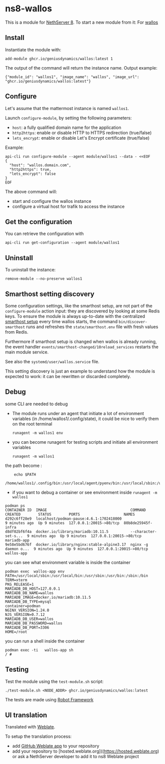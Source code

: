 # ns8-wallos

This is a module for [NethServer 8](https://github.com/NethServer/ns8-core).
To start a new module from it:
For  [wallos](https://github.com/ellite/Wallos)

## Install

Instantiate the module with:

    add-module ghcr.io/geniusdynamics/wallos:latest 1

The output of the command will return the instance name.
Output example:

    {"module_id": "wallos1", "image_name": "wallos", "image_url": "ghcr.io/geniusdynamics/wallos:latest"}

## Configure

Let's assume that the mattermost instance is named `wallos1`.

Launch `configure-module`, by setting the following parameters:
- `host`: a fully qualified domain name for the application
- `http2https`: enable or disable HTTP to HTTPS redirection (true/false)
- `lets_encrypt`: enable or disable Let's Encrypt certificate (true/false)


Example:

```
api-cli run configure-module --agent module/wallos1 --data - <<EOF
{
  "host": "wallos.domain.com",
  "http2https": true,
  "lets_encrypt": false
}
EOF
```

The above command will:
- start and configure the wallos instance
- configure a virtual host for trafik to access the instance

## Get the configuration
You can retrieve the configuration with

```
api-cli run get-configuration --agent module/wallos1
```

## Uninstall

To uninstall the instance:

    remove-module --no-preserve wallos1

## Smarthost setting discovery

Some configuration settings, like the smarthost setup, are not part of the
`configure-module` action input: they are discovered by looking at some
Redis keys.  To ensure the module is always up-to-date with the
centralized [smarthost
setup](https://nethserver.github.io/ns8-core/core/smarthost/) every time
wallos starts, the command `bin/discover-smarthost` runs and refreshes
the `state/smarthost.env` file with fresh values from Redis.

Furthermore if smarthost setup is changed when wallos is already
running, the event handler `events/smarthost-changed/10reload_services`
restarts the main module service.

See also the `systemd/user/wallos.service` file.

This setting discovery is just an example to understand how the module is
expected to work: it can be rewritten or discarded completely.

## Debug

some CLI are needed to debug

- The module runs under an agent that initiate a lot of environment variables (in /home/wallos1/.config/state), it could be nice to verify them
on the root terminal

    `runagent -m wallos1 env`

- you can become runagent for testing scripts and initiate all environment variables
  
    `runagent -m wallos1`

 the path become : 
```
    echo $PATH
    /home/wallos1/.config/bin:/usr/local/agent/pyenv/bin:/usr/local/sbin:/usr/local/bin:/usr/sbin:/usr/bin:/usr/
```

- if you want to debug a container or see environment inside
 `runagent -m wallos1`
 ```
podman ps
CONTAINER ID  IMAGE                                      COMMAND               CREATED        STATUS        PORTS                    NAMES
d292c6ff28e9  localhost/podman-pause:4.6.1-1702418000                          9 minutes ago  Up 9 minutes  127.0.0.1:20015->80/tcp  80b8de25945f-infra
d8df02bf6f4a  docker.io/library/mariadb:10.11.5          --character-set-s...  9 minutes ago  Up 9 minutes  127.0.0.1:20015->80/tcp  mariadb-app
9e58e5bd676f  docker.io/library/nginx:stable-alpine3.17  nginx -g daemon o...  9 minutes ago  Up 9 minutes  127.0.0.1:20015->80/tcp  wallos-app
```

you can see what environment variable is inside the container
```
podman exec  wallos-app env
PATH=/usr/local/sbin:/usr/local/bin:/usr/sbin:/usr/bin:/sbin:/bin
TERM=xterm
PKG_RELEASE=1
MARIADB_DB_HOST=127.0.0.1
MARIADB_DB_NAME=wallos
MARIADB_IMAGE=docker.io/mariadb:10.11.5
MARIADB_DB_TYPE=mysql
container=podman
NGINX_VERSION=1.24.0
NJS_VERSION=0.7.12
MARIADB_DB_USER=wallos
MARIADB_DB_PASSWORD=wallos
MARIADB_DB_PORT=3306
HOME=/root
```

you can run a shell inside the container

```
podman exec -ti   wallos-app sh
/ # 
```
## Testing

Test the module using the `test-module.sh` script:


    ./test-module.sh <NODE_ADDR> ghcr.io/geniusdynamics/wallos:latest

The tests are made using [Robot Framework](https://robotframework.org/)

## UI translation

Translated with [Weblate](https://hosted.weblate.org/projects/ns8/).

To setup the translation process:

- add [GitHub Weblate app](https://docs.weblate.org/en/latest/admin/continuous.html#github-setup) to your repository
- add your repository to [hosted.weblate.org]((https://hosted.weblate.org) or ask a NethServer developer to add it to ns8 Weblate project
